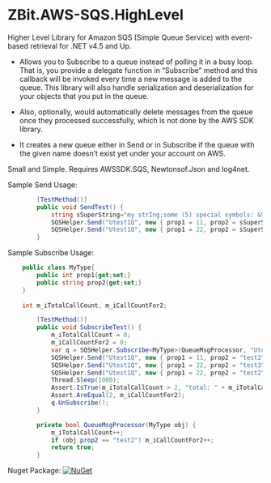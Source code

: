 # ZBit.AWS-SQS.HighLevel
Higher Level Library for Amazon SQS (Simple Queue Service) with event-based retrieval for .NET v4.5 and Up.

* Allows you to Subscribe to a queue instead of polling it in a busy loop. That is, you provide a delegate function in “Subscribe” method and this callback will be invoked every time a new message is added to the queue. This library will also handle serialization and deserialization for your objects that you put in the queue.

* Also, optionally, would automatically delete messages from the queue once they processed successfully, which is not done by the AWS SDK library.

* It creates a new queue either in Send or in Subscribe if the queue with the given name doesn’t exist yet under your account on AWS.

Small and Simple. Requires AWSSDK.SQS, Newtonsof.Json and log4net.

Sample Send Usage:
```csharp
		[TestMethod()]
		public void SendTest() {
			string sSuperString="my strIng;some (5) special symbols: &%_@' and a quote [\"] and a backslash <\\>!";
			SQSHelper.Send("Utest1Q", new { prop1 = 11, prop2 = sSuperString });
			SQSHelper.Send("Utest1Q", new { prop1 = 22, prop2 = sSuperString });
		}
```

Sample Subscribe Usage:
```csharp
	public class MyType{
		public int prop1{get;set;}
		public string prop2{get;set;}
	}
	
    int m_iTotalCallCount, m_iCallCountFor2;

		[TestMethod()]
		public void SubscribeTest() {
			m_iTotalCallCount = 0;
			m_iCallCountFor2 = 0;
			var q = SQSHelper.Subscribe<MyType>(QueueMsgProcessor, "Utest1Q");
			SQSHelper.Send("Utest1Q", new { prop1 = 11, prop2 = "test2" });
			SQSHelper.Send("Utest1Q", new { prop1 = 22, prop2 = "test3" });
			SQSHelper.Send("Utest1Q", new { prop1 = 22, prop2 = "test2" });
			Thread.Sleep(1000);
			Assert.IsTrue(m_iTotalCallCount > 2, "total: " + m_iTotalCallCount);
			Assert.AreEqual(2, m_iCallCountFor2);
			q.UnSubscribe();
		}

		private bool QueueMsgProcessor(MyType obj) {
			m_iTotalCallCount++;
			if (obj.prop2 == "test2") m_iCallCountFor2++;
			return true;
		}
```

Nuget Package:
[![NuGet](https://img.shields.io/nuget/v/nupack.svg)](https://www.nuget.org/packages/ZBit.Aws.Sqs.HL/)